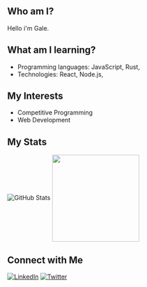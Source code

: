 ## Who am I?
Hello i'm Gale.

## What am I learning?
- Programming languages: JavaScript, Rust, 
- Technologies: React, Node.js,

## My Interests
- Competitive Programming
- Web Development

## My Stats
![GitHub Stats](https://github-readme-stats.vercel.app/api?username=0xzur4&show_icons=true&theme=radical)
<img height=200 align="center" src="https://my-stats-43gk.vercel.app/api/top-langs/?username=0xzur4&hide=html,scss,css&langs_count=8&layout=compact&theme=radical&card_width=150" />

## Connect with Me
[![LinkedIn](https://img.shields.io/badge/LinkedIn-blue?style=flat&logo=linkedin)](https://www.linkedin.com/in/yourprofile)
[![Twitter](https://img.shields.io/badge/Twitter-blue?style=flat&logo=twitter)](https://twitter.com/yourprofile)

